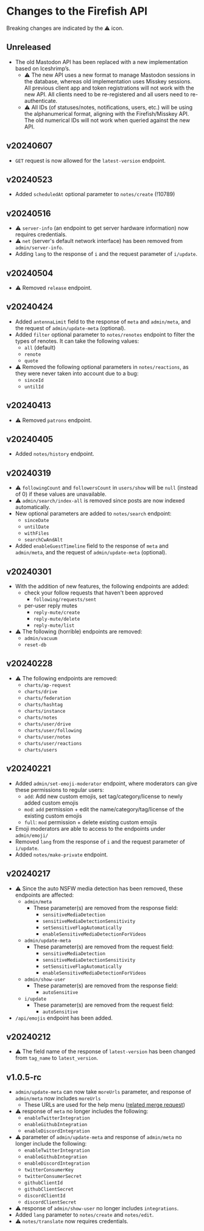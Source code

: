 # Changes to the Firefish API

Breaking changes are indicated by the :warning: icon.

## Unreleased

- The old Mastodon API has been replaced with a new implementation based on Iceshrimp’s.
  - :warning: The new API uses a new format to manage Mastodon sessions in the database, whereas old implementation uses Misskey sessions. All previous client app and token registrations will not work with the new API. All clients need to be re-registered and all users need to re-authenticate.
  - :warning: All IDs (of statuses/notes, notifications, users, etc.) will be using the alphanumerical format, aligning with the Firefish/Misskey API. The old numerical IDs will not work when queried against the new API.

## v20240607

- `GET` request is now allowed for the `latest-version` endpoint.

## v20240523

- Added `scheduledAt` optional parameter to `notes/create` (!10789)

## v20240516

- :warning: `server-info` (an endpoint to get server hardware information) now requires credentials.
- :warning: `net` (server's default network interface) has been removed from `admin/server-info`.
- Adding `lang` to the response of `i` and the request parameter of `i/update`.

## v20240504

- :warning: Removed `release` endpoint.

## v20240424

- Added `antennaLimit` field to the response of `meta` and `admin/meta`, and the request of `admin/update-meta` (optional).
- Added `filter` optional parameter to `notes/renotes` endpoint to filter the types of renotes. It can take the following values:
	- `all` (default)
  - `renote`
  - `quote`
- :warning: Removed the following optional parameters in `notes/reactions`, as they were never taken into account due to a bug:
	- `sinceId`
	- `untilId`

## v20240413

- :warning: Removed `patrons` endpoint.

## v20240405

- Added `notes/history` endpoint.

## v20240319

- :warning: `followingCount` and `followersCount` in `users/show` will be `null` (instead of 0) if these values are unavailable.
- :warning: `admin/search/index-all` is removed since posts are now indexed automatically.
- New optional parameters are added to `notes/search` endpoint:
	- `sinceDate`
	- `untilDate`
	- `withFiles`
	- `searchCwAndAlt`
- Added `enableGuestTimeline` field to the response of `meta` and `admin/meta`, and the request of `admin/update-meta` (optional).

## v20240301

- With the addition of new features, the following endpoints are added:
	- check your follow requests that haven't been approved
		- `following/requests/sent`
	- per-user reply mutes
		- `reply-mute/create`
		- `reply-mute/delete`
		- `reply-mute/list`
- :warning: The following (horrible) endpoints are removed:
	- `admin/vacuum`
	- `reset-db`

## v20240228

- :warning: The following endpoints are removed:
	- `charts/ap-request`
	- `charts/drive`
	- `charts/federation`
	- `charts/hashtag`
	- `charts/instance`
	- `charts/notes`
	- `charts/user/drive`
	- `charts/user/following`
	- `charts/user/notes`
	- `charts/user/reactions`
	- `charts/users`

## v20240221

- Added `admin/set-emoji-moderator` endpoint, where moderators can give these permissions to regular users:
	- `add`: Add new custom emojis, set tag/category/license to newly added custom emojis
	- `mod`: `add` permission + edit the name/category/tag/license of the existing custom emojis
	- `full`: `mod` permission + delete existing custom emojis
- Emoji moderators are able to access to the endpoints under `admin/emoji/`
- Removed `lang` from the response of `i` and the request parameter of `i/update`.
- Added `notes/make-private` endpoint.

## v20240217

- :warning: Since the auto NSFW media detection has been removed, these endpoints are affected:
  - `admin/meta`
    - These parameter(s) are removed from the response field:
      - `sensitiveMediaDetection`
      - `sensitiveMediaDetectionSensitivity`
      - `setSensitiveFlagAutomatically`
      - `enableSensitiveMediaDetectionForVideos`
  - `admin/update-meta`
    - These parameter(s) are removed from the request field:
      - `sensitiveMediaDetection`
      - `sensitiveMediaDetectionSensitivity`
      - `setSensitiveFlagAutomatically`
      - `enableSensitiveMediaDetectionForVideos`
  - `admin/show-user`
    - These parameter(s) are removed from the response field:
      - `autoSensitive`
  - `i/update`
    - These parameter(s) are removed from the request field:
      - `autoSensitive`
- `/api/emojis` endpoint has been added.

## v20240212

- :warning: The field name of the response of `latest-version` has been changed from `tag_name` to `latest_version`.

## v1.0.5-rc

- `admin/update-meta` can now take `moreUrls` parameter, and response of `admin/meta` now includes `moreUrls`
  - These URLs are used for the help menu ([related merge request](https://firefish.dev/firefish/firefish/-/merge_requests/10640))
- :warning: response of `meta` no longer includes the following:
  - `enableTwitterIntegration`
  - `enableGithubIntegration`
  - `enableDiscordIntegration`
- :warning: parameter of `admin/update-meta` and response of `admin/meta` no longer include the following:
  - `enableTwitterIntegration`
  - `enableGithubIntegration`
  - `enableDiscordIntegration`
  - `twitterConsumerKey`
  - `twitterConsumerSecret`
  - `githubClientId`
  - `githubClientSecret`
  - `discordClientId`
  - `discordClientSecret`
- :warning: response of `admin/show-user` no longer includes `integrations`.
- Added `lang` parameter to `notes/create` and `notes/edit`.
- :warning: `notes/translate` now requires credentials.

